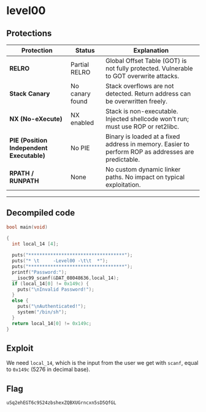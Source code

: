 # level00
## Protections

| Protection     | Status              | Explanation |
|----------------|---------------------|-------------|
| **RELRO**      | Partial RELRO       | Global Offset Table (GOT) is not fully protected. Vulnerable to GOT overwrite attacks. |
| **Stack Canary** | No canary found   | Stack overflows are not detected. Return address can be overwritten freely. |
| **NX (No-eXecute)** | NX enabled     | Stack is non-executable. Injected shellcode won't run; must use ROP or ret2libc. |
| **PIE (Position Independent Executable)** | No PIE | Binary is loaded at a fixed address in memory. Easier to perform ROP as addresses are predictable. |
| **RPATH / RUNPATH** | None           | No custom dynamic linker paths. No impact on typical exploitation. |
---

## Decompiled code
```C
bool main(void)

{
  int local_14 [4];
  
  puts("***********************************");
  puts("* \t     -Level00 -\t\t  *");
  puts("***********************************");
  printf("Password:");
  __isoc99_scanf(&DAT_08048636,local_14);
  if (local_14[0] != 0x149c) {
    puts("\nInvalid Password!");
  }
  else {
    puts("\nAuthenticated!");
    system("/bin/sh");
  }
  return local_14[0] != 0x149c;
}
```

## Exploit
We need `local_14`, which is the input from the user we get with `scanf`, equal to `0x149c` (5276 in decimal base).

## Flag
`uSq2ehEGT6c9S24zbshexZQBXUGrncxn5sD5QfGL`